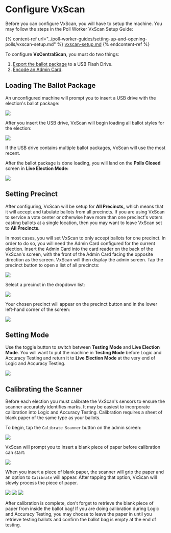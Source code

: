 # Configure VxScan

Before you can configure VxScan, you will have to setup the machine. You may follow the steps in the Poll Worker VxScan Setup Guide:

{% content-ref url="../poll-worker-guides/setting-up-and-opening-polls/vxscan-setup.md" %}
[vxscan-setup.md](../poll-worker-guides/setting-up-and-opening-polls/vxscan-setup.md)
{% endcontent-ref %}

To configure **VxCentralScan**, you must do two things:

1. [Export the ballot package](../central-system-setup/export-ballot-package.md) to a USB Flash Drive.
2. [Encode an Admin Card](programming-cards.md#encoding-admin-cards).

## Loading The Ballot Package

An unconfigured machine will prompt you to insert a USB drive with the election's ballot package:

![](<../.gitbook/assets/image (103).png>)

After you insert the USB drive, VxScan will begin loading all ballot styles for the election:

![](<../.gitbook/assets/image (120).png>)

If the USB drive contains multiple ballot packages, VxScan will use the most recent.

After the ballot package is done loading, you will land on the **Polls Closed** screen in **Live Election Mode:**

![](<../.gitbook/assets/image (191).png>)

## **Setting Precinct**

After configuring, VxScan will be setup for **All Precincts,** which means that it will accept and tabulate ballots from all precincts. If you are using VxScan to service a vote center or otherwise have more than one precinct's voters casting ballots at a single location, then you may want to leave VxScan set to **All Precincts.**&#x20;

In most cases, you will set VxScan to only accept ballots for one precinct. In order to do so, you will need the Admin Card configured for the current election. Insert the Admin Card into the card reader on the back of the VxScan's screen, with the front of the Admin Card facing the opposite direction as the screen. VxScan will then display the admin screen. Tap the precinct button to open a list of all precincts:

![](<../.gitbook/assets/image (110).png>)

Select a precinct in the dropdown list:&#x20;

![](<../.gitbook/assets/image (129).png>)

Your chosen precinct will appear on the precinct button and in the lower left-hand corner of the screen:

![](<../.gitbook/assets/image (139).png>)

## Setting Mode

Use the toggle button to switch between **Testing Mode** and **Live Election Mode**. You will want to put the machine in **Testing Mode** before Logic and Accuracy Testing and return it to **Live Election Mode** at the very end of Logic and Accuracy Testing.&#x20;

![](<../.gitbook/assets/image (119).png>)

## Calibrating the Scanner

Before each election you must calibrate the VxScan's sensors to ensure the scanner accurately identifies marks. It may be easiest to incorporate calibration into Logic and Accuracy Testing. Calibration requires a sheet of blank paper of the same type as your ballots.

To begin, tap the `Calibrate Scanner` button on the admin screen:

![](<../.gitbook/assets/image (143).png>)

VxScan will prompt you to insert a blank piece of paper before calibration can start:

![](<../.gitbook/assets/Calibrate Insert Paper.png>)

When you insert a piece of blank paper, the scanner will grip the paper and an option to `Calibrate` will appear. After tapping that option, VxScan will slowly process the piece of paper.

![](<../.gitbook/assets/Calibrate Ready.png>) ![](<../.gitbook/assets/Calibration In Progress.png>) ![](<../.gitbook/assets/Calibration Succeeded.png>)

After calibration is complete, don't forget to retrieve the blank piece of paper from inside the ballot bag! If you are doing calibration during Logic and Accuracy Testing, you may choose to leave the paper in until you retrieve testing ballots and confirm the ballot bag is empty at the end of testing.
